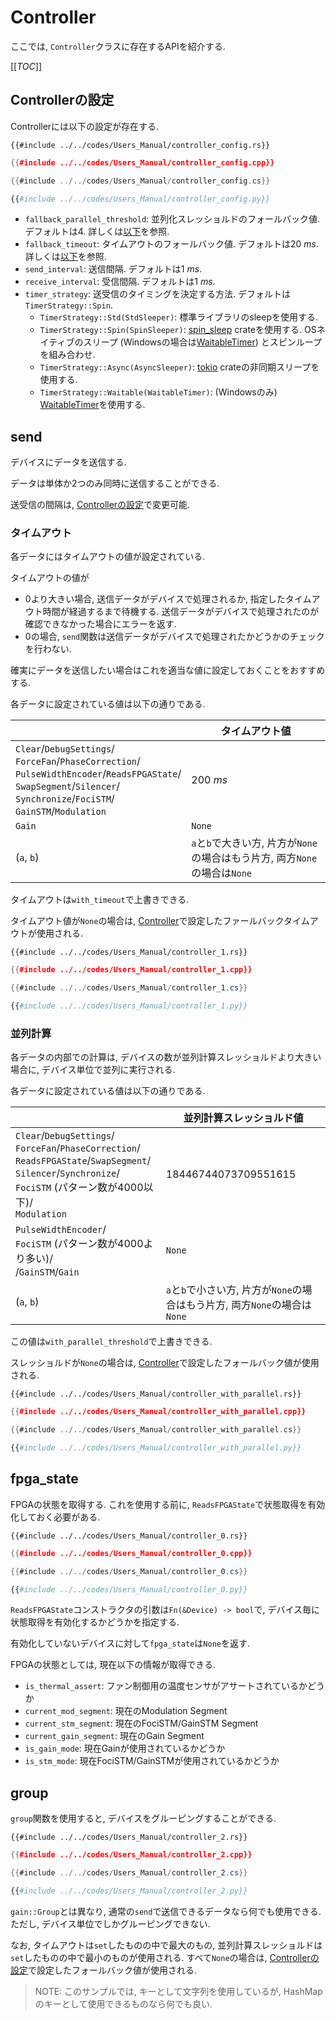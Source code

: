 # Controller

ここでは, `Controller`クラスに存在するAPIを紹介する.

[[_TOC_]]

## Controllerの設定

Controllerには以下の設定が存在する.

```rust,edition2021
{{#include ../../codes/Users_Manual/controller_config.rs}}
```

```cpp
{{#include ../../codes/Users_Manual/controller_config.cpp}}
```

```cs
{{#include ../../codes/Users_Manual/controller_config.cs}}
```

```python
{{#include ../../codes/Users_Manual/controller_config.py}}
```
- `fallback_parallel_threshold`: 並列化スレッショルドのフォールバック値. デフォルトは4. 詳しくは[以下](#並列計算)を参照.
- `fallback_timeout`: タイムアウトのフォールバック値. デフォルトは$\SI{20}{ms}$. 詳しくは[以下](#タイムアウト)を参照.
- `send_interval`: 送信間隔. デフォルトは$\SI{1}{ms}$.
- `receive_interval`: 受信間隔. デフォルトは$\SI{1}{ms}$.
- `timer_strategy`: 送受信のタイミングを決定する方法. デフォルトは`TimerStrategy::Spin`.
    - `TimerStrategy::Std(StdSleeper)`: 標準ライブラリのsleepを使用する.
    - `TimerStrategy::Spin(SpinSleeper)`: [spin_sleep](https://docs.rs/spin_sleep/latest/spin_sleep/) crateを使用する. OSネイティブのスリープ (Windowsの場合は[WaitableTimer](https://learn.microsoft.com/en-us/windows/win32/sync/waitable-timer-objects)) とスピンループを組み合わせ.
    - `TimerStrategy::Async(AsyncSleeper)`: [tokio](https://docs.rs/tokio/latest/tokio/time/struct.Sleep.html) crateの非同期スリープを使用する.
    - `TimerStrategy::Waitable(WaitableTimer)`: (Windowsのみ) [WaitableTimer](https://learn.microsoft.com/en-us/windows/win32/sync/waitable-timer-objects)を使用する.

## send

デバイスにデータを送信する.

データは単体か2つのみ同時に送信することができる.

送受信の間隔は, [Controllerの設定](##Controllerの設定)で変更可能.

### タイムアウト

各データにはタイムアウトの値が設定されている.

タイムアウトの値が
- 0より大きい場合, 送信データがデバイスで処理されるか, 指定したタイムアウト時間が経過するまで待機する. 送信データがデバイスで処理されたのが確認できなかった場合にエラーを返す.
- 0の場合, `send`関数は送信データがデバイスで処理されたかどうかのチェックを行わない.

確実にデータを送信したい場合はこれを適当な値に設定しておくことをおすすめする.

各データに設定されている値は以下の通りである.

|       | タイムアウト値   | 
| ----- | -------------- | 
| `Clear`/`DebugSettings`/<br>`ForceFan`/`PhaseCorrection`/<br>`PulseWidthEncoder`/`ReadsFPGAState`/<br>`SwapSegment`/`Silencer`/<br>`Synchronize`/`FociSTM`/<br>`GainSTM`/`Modulation` | $\SI{200}{ms}$ | 
| `Gain`  | `None` | 
| (`a`, `b`) | `a`と`b`で大きい方, 片方が`None`の場合はもう片方, 両方`None`の場合は`None` | 

タイムアウトは`with_timeout`で上書きできる.

タイムアウト値が`None`の場合は, [Controller](./link.md)で設定したファールバックタイムアウトが使用される.

```rust,edition2021
{{#include ../../codes/Users_Manual/controller_1.rs}}
```

```cpp
{{#include ../../codes/Users_Manual/controller_1.cpp}}
```

```cs
{{#include ../../codes/Users_Manual/controller_1.cs}}
```

```python
{{#include ../../codes/Users_Manual/controller_1.py}}
```

### 並列計算

各データの内部での計算は, デバイスの数が並列計算スレッショルドより大きい場合に, デバイス単位で並列に実行される.

各データに設定されている値は以下の通りである.


|       | 並列計算スレッショルド値   | 
| ----- | -------------- | 
| `Clear`/`DebugSettings`/<br>`ForceFan`/`PhaseCorrection`/<br>`ReadsFPGAState`/`SwapSegment`/<br>`Silencer`/`Synchronize`/<br>`FociSTM` (パターン数が4000以下)/<br>`Modulation` | 18446744073709551615 | 
| `PulseWidthEncoder`/<br>`FociSTM` (パターン数が4000より多い)/<br>/`GainSTM`/`Gain` | `None` | 
| (`a`, `b`) | `a`と`b`で小さい方, 片方が`None`の場合はもう片方, 両方`None`の場合は`None` | 

この値は`with_parallel_threshold`で上書きできる.

スレッショルドが`None`の場合は, [Controller](./link.md)で設定したフォールバック値が使用される.

```rust,edition2021
{{#include ../../codes/Users_Manual/controller_with_parallel.rs}}
```

```cpp
{{#include ../../codes/Users_Manual/controller_with_parallel.cpp}}
```

```cs
{{#include ../../codes/Users_Manual/controller_with_parallel.cs}}
```

```python
{{#include ../../codes/Users_Manual/controller_with_parallel.py}}
```

## fpga_state

FPGAの状態を取得する.
これを使用する前に, `ReadsFPGAState`で状態取得を有効化しておく必要がある.

```rust,edition2021
{{#include ../../codes/Users_Manual/controller_0.rs}}
```

```cpp
{{#include ../../codes/Users_Manual/controller_0.cpp}}
```

```cs
{{#include ../../codes/Users_Manual/controller_0.cs}}
```

```python
{{#include ../../codes/Users_Manual/controller_0.py}}
```

`ReadsFPGAState`コンストラクタの引数は`Fn(&Device) -> bool`で, デバイス毎に状態取得を有効化するかどうかを指定する.

有効化していないデバイスに対して`fpga_state`は`None`を返す.

FPGAの状態としては, 現在以下の情報が取得できる.

- `is_thermal_assert`: ファン制御用の温度センサがアサートされているかどうか
- `current_mod_segment`: 現在のModulation Segment
- `current_stm_segment`: 現在のFociSTM/GainSTM Segment
- `current_gain_segment`: 現在のGain Segment
- `is_gain_mode`: 現在Gainが使用されているかどうか
- `is_stm_mode`: 現在FociSTM/GainSTMが使用されているかどうか

## group

`group`関数を使用すると, デバイスをグルーピングすることができる.

```rust,edition2021
{{#include ../../codes/Users_Manual/controller_2.rs}}
```

```cpp
{{#include ../../codes/Users_Manual/controller_2.cpp}}
```

```cs
{{#include ../../codes/Users_Manual/controller_2.cs}}
```

```python
{{#include ../../codes/Users_Manual/controller_2.py}}
```

`gain::Group`とは異なり, 通常の`send`で送信できるデータなら何でも使用できる.
ただし, デバイス単位でしかグルーピングできない.

なお, タイムアウトは`set`したものの中で最大のもの, 並列計算スレッショルドは`set`したものの中で最小のものが使用される. 
すべて`None`の場合は, [Controllerの設定](#Controllerの設定)で設定したフォールバック値が使用される.

> NOTE:
> このサンプルでは, キーとして文字列を使用しているが, HashMapのキーとして使用できるものなら何でも良い.
